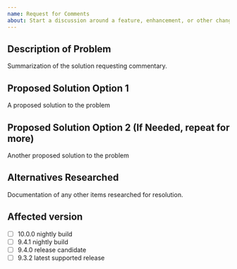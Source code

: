 ```yaml
---
name: Request for Comments
about: Start a discussion around a feature, enhancement, or other change to DNN.Platform 
---
```


<!-- 
  Please read contribution guideline first: https://github.com/dnnsoftware/Dnn.Platform/blob/development/CONTRIBUTING.md 
  Any potential security issues should be sent to security@dnnsoftware.com, rather than posted on GitHub
-->

## Description of Problem
Summarization of the solution requesting commentary.

## Proposed Solution Option 1
A proposed solution to the problem

## Proposed Solution Option 2 (If Needed, repeat for more)
Another proposed solution to the problem

## Alternatives Researched
Documentation of any other items researched for resolution.

## Affected version
<!-- 
Please add X in at least one of the boxes as appropriate. In order for an issue to be accepted, a developer needs to be able to reproduce the issue on a currently supported version. If you are looking for a workaround for an issue with an older version, please visit the forums at https://dnncommunity.org/forums
-->

* [ ] 10.0.0 nightly build
* [ ] 9.4.1 nightly build
* [ ] 9.4.0 release candidate
* [ ] 9.3.2 latest supported release
